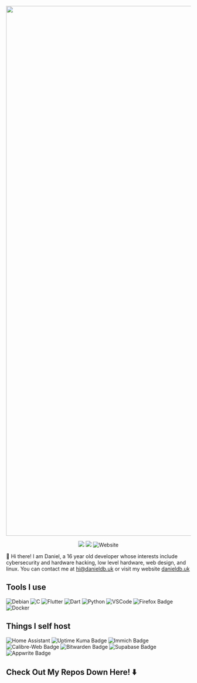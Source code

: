 <p align="center">
  <img width="1440" src="https://github.com/user-attachments/assets/4540bcda-d22e-4577-ab74-83c213c1e886" alt="Banner - Caption is hello, world!">
</p>

<p align="center">
  <img src="https://img.shields.io/badge/dynamic/json?url=https%3A%2F%2Fraw.githubusercontent.com%2FDragon863%2FDragon863%2Fmain%2Fstars.json&query=%24.totalStars&style=flat-square&label=Total%20Stars%3A%20&labelColor=%23000000&color=%23FF0000"></img>
  <img src="https://img.shields.io/badge/Visit-red?style=flat-square&label=Website%3A%20&labelColor=%23000000&color=%23FF0000&link=https%3A%2F%2Fdanieldb.uk"></img>
  <img alt="Website" src="https://img.shields.io/website?url=https%3A%2F%2Fdanieldb.uk&up_message=Online&down_message=Error&style=flat-square&label=Status&labelColor=%23000000">


</p>

👋 Hi there! I am Daniel, a 16 year old developer whose interests include cybersecurity and hardware hacking, low level hardware, web design, and linux.
You can contact me at [hi@danieldb.uk](mailto:hi@danieldb.uk) or visit my website [danieldb.uk](https://danieldb.uk/)

## Tools I use

![Debian](https://img.shields.io/badge/Debian-D70A53?style=for-the-badge&logo=debian&logoColor=white)
![C](https://img.shields.io/badge/c-%2300599C.svg?style=for-the-badge&logo=c&logoColor=white)
![Flutter](https://img.shields.io/badge/Flutter-%2302569B.svg?style=for-the-badge&logo=Flutter&logoColor=white)
![Dart](https://img.shields.io/badge/dart-%230175C2.svg?style=for-the-badge&logo=dart&logoColor=white)
![Python](https://img.shields.io/badge/python-3670A0?style=for-the-badge&logo=python&logoColor=ffdd54)
![VSCode](https://img.shields.io/badge/Visual%20Studio%20Code-0078d7.svg?style=for-the-badge&logo=visual-studio-code&logoColor=white)
![Firefox Badge](https://img.shields.io/badge/Firefox-FF7139?logo=firefox&logoColor=fff&style=for-the-badge)
![Docker](https://img.shields.io/badge/docker-%230db7ed.svg?style=for-the-badge&logo=docker&logoColor=white)

## Things I self host

![Home Assistant](https://img.shields.io/badge/home%20assistant-%2341BDF5.svg?style=for-the-badge&logo=home-assistant&logoColor=white)
![Uptime Kuma Badge](https://img.shields.io/badge/Uptime%20Kuma-5CDD8B?logo=uptimekuma&logoColor=000&style=for-the-badge)
![Immich Badge](https://img.shields.io/badge/Immich-4250AF?logo=immich&logoColor=fff&style=for-the-badge)
![Calibre-Web Badge](https://img.shields.io/badge/Calibre--Web-45B29D?logo=calibreweb&logoColor=fff&style=for-the-badge)
![Bitwarden Badge](https://img.shields.io/badge/Bitwarden-175DDC?logo=bitwarden&logoColor=fff&style=for-the-badge)
![Supabase Badge](https://img.shields.io/badge/Supabase-3FCF8E?logo=supabase&logoColor=fff&style=for-the-badge)
![Appwrite Badge](https://img.shields.io/badge/Appwrite-FD366E?logo=appwrite&logoColor=fff&style=for-the-badge)

## Check Out My Repos Down Here! ⬇️ 
<!--
**Dragon863/Dragon863** is a ✨ _special_ ✨ repository because its `README.md` (this file) appears on your GitHub profile.

Here are some ideas to get you started:

- 🔭 I’m currently working on ...
- 🌱 I’m currently learning ...
- 👯 I’m looking to collaborate on ...
- 🤔 I’m looking for help with ...
- 💬 Ask me about ...
- 📫 How to reach me: ...
- 😄 Pronouns: ...
- ⚡ Fun fact: ...
-->
